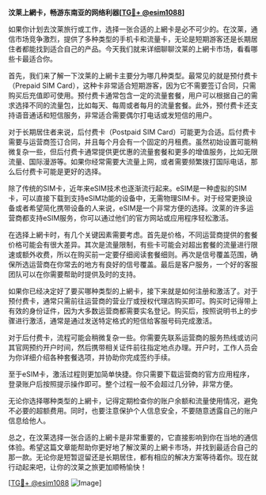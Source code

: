 **汶莱上網卡，畅游东南亚的网络利器[[TG💪+ @esim1088](https://t.me/s/esim1088)]**

如果你计划去汶莱旅行或工作，选择一张合适的上網卡是必不可少的。在汶莱，通信市场竞争激烈，提供了多种类型的手机卡和流量卡，无论是短期游客还是长期居住者都能找到适合自己的产品。今天我们就来详细聊聊汶莱的上網卡市场，看看哪些卡最适合你。

首先，我们来了解一下汶莱的上網卡主要分为哪几种类型。最常见的就是预付费卡（Prepaid SIM Card），这种卡非常适合短期游客，因为它不需要签订合同，只需购买后充值即可使用。预付费卡通常包含一定的流量套餐，用户可以根据自己的需求选择不同的流量包，比如每天、每周或者每月的流量套餐。此外，预付费卡还支持语音通话和短信服务，非常适合需要偶尔打电话或发短信的用户。

对于长期居住者来说，后付费卡（Postpaid SIM Card）可能更为合适。后付费卡需要与运营商签订合同，并且每个月会有一个固定的月租费。虽然初始设置可能稍微复杂一些，但后付费卡通常提供更优惠的流量套餐和更多的增值服务，比如无限流量、国际漫游等。如果你经常需要大流量上网，或者需要频繁拨打国际电话，那么后付费卡可能是更好的选择。

除了传统的SIM卡，近年来eSIM技术也逐渐流行起来。eSIM是一种虚拟的SIM卡，可以直接下载到支持eSIM功能的设备中，无需物理SIM卡。对于经常更换设备或者希望简化携带设备的人来说，eSIM是一个非常方便的选择。汶莱的许多运营商都支持eSIM服务，你可以通过他们的官方网站或应用程序轻松激活。

在选择上網卡时，有几个关键因素需要考虑。首先是价格，不同运营商提供的套餐价格可能会有很大差异。其次是流量限制，有些卡可能会对超出套餐的流量进行限速或额外收费，所以在购买前一定要仔细阅读套餐细则。再次是信号覆盖范围，确保所选运营商在你常去的地方有良好的信号覆盖。最后是客户服务，一个好的客服团队可以在你需要帮助时提供及时的支持。

如果你已经决定好了要买哪种类型的上網卡，接下来就是如何注册和激活了。对于预付费卡，通常只需前往运营商的营业厅或授权代理店购买即可。购买时记得带上有效的身份证件，因为大多数运营商都需要实名登记。购买后，按照说明书上的步骤进行激活，通常是通过发送特定格式的短信给客服号码完成激活。

对于后付费卡，流程可能会稍微复杂一些。你需要先联系运营商的服务热线或访问其官网预约开户时间，然后携带相关证件前往指定地点办理。开户时，工作人员会为你详细介绍各种套餐选项，并协助你完成签约手续。

至于eSIM卡，激活过程则更加简单快捷。你只需要下载运营商的官方应用程序，登录账户后按照提示操作即可。整个过程一般不会超过几分钟，非常方便。

无论你选择哪种类型的上網卡，记得定期检查你的账户余额和流量使用情况，避免不必要的超额费用。同时，也要注意保护个人信息安全，不要随意透露自己的账户信息给他人。

总之，在汶莱选择一张合适的上網卡是非常重要的，它直接影响到你在当地的通信体验。希望这篇文章能帮助你更好地了解汶莱的上網卡市场，并找到最适合自己的那一款。无论你是短暂逗留还是长期居住，都有相应的解决方案等待着你。现在就行动起来吧，让你的汶莱之旅更加顺畅愉快！

[[TG💪+ @esim1088](https://t.me/s/esim1088) ![Image](https://i.postimg.cc/4NQfJmqS/Snipaste-2025-05-13-00-14-12.png)]